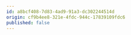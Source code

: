 ```yaml
---
id: a8bcf408-7d83-4ad9-91a3-dc302244514d
origin: cf9b4ee8-321e-4fdc-944c-17839109fdc6
published: false
---
```

